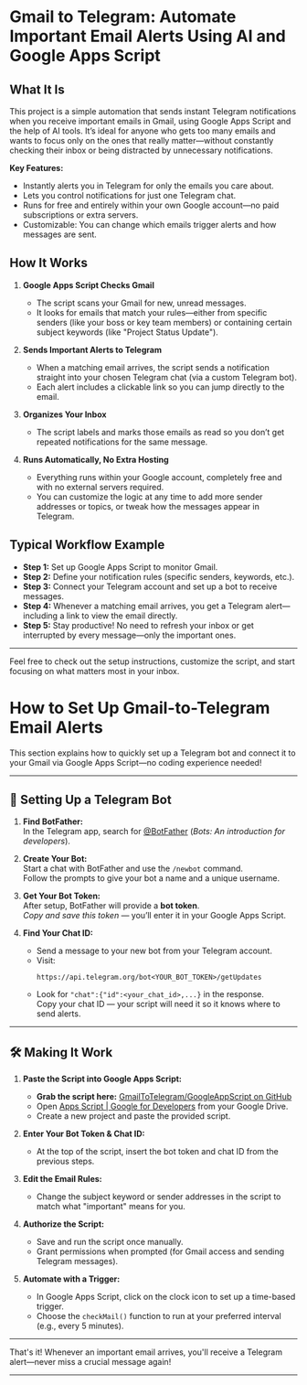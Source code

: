 # Gmail to Telegram: Automate Important Email Alerts Using AI and Google Apps Script

## What It Is

This project is a simple automation that sends instant Telegram notifications when you receive important emails in Gmail, using Google Apps Script and the help of AI tools. It’s ideal for anyone who gets too many emails and wants to focus only on the ones that really matter—without constantly checking their inbox or being distracted by unnecessary notifications.

**Key Features:**
- Instantly alerts you in Telegram for only the emails you care about.
- Lets you control notifications for just one Telegram chat.
- Runs for free and entirely within your own Google account—no paid subscriptions or extra servers.
- Customizable: You can change which emails trigger alerts and how messages are sent.

## How It Works

1. **Google Apps Script Checks Gmail**  
   - The script scans your Gmail for new, unread messages.
   - It looks for emails that match your rules—either from specific senders (like your boss or key team members) or containing certain subject keywords (like "Project Status Update").

2. **Sends Important Alerts to Telegram**  
   - When a matching email arrives, the script sends a notification straight into your chosen Telegram chat (via a custom Telegram bot).
   - Each alert includes a clickable link so you can jump directly to the email.

3. **Organizes Your Inbox**  
   - The script labels and marks those emails as read so you don’t get repeated notifications for the same message.

4. **Runs Automatically, No Extra Hosting**  
   - Everything runs within your Google account, completely free and with no external servers required.
   - You can customize the logic at any time to add more sender addresses or topics, or tweak how the messages appear in Telegram.

## Typical Workflow Example

- **Step 1:** Set up Google Apps Script to monitor Gmail.
- **Step 2:** Define your notification rules (specific senders, keywords, etc.).
- **Step 3:** Connect your Telegram account and set up a bot to receive messages.
- **Step 4:** Whenever a matching email arrives, you get a Telegram alert—including a link to view the email directly.
- **Step 5:** Stay productive! No need to refresh your inbox or get interrupted by every message—only the important ones.

---

Feel free to check out the setup instructions, customize the script, and start focusing on what matters most in your inbox.

# How to Set Up Gmail-to-Telegram Email Alerts

This section explains how to quickly set up a Telegram bot and connect it to your Gmail via Google Apps Script—no coding experience needed!

---

## 🤖 Setting Up a Telegram Bot

1. **Find BotFather:**  
   In the Telegram app, search for [@BotFather](https://core.telegram.org/bots#botfather) (_Bots: An introduction for developers_).

2. **Create Your Bot:**  
   Start a chat with BotFather and use the `/newbot` command.  
   Follow the prompts to give your bot a name and a unique username.

3. **Get Your Bot Token:**  
   After setup, BotFather will provide a **bot token**.  
   _Copy and save this token_ — you’ll enter it in your Google Apps Script.

4. **Find Your Chat ID:**  
   - Send a message to your new bot from your Telegram account.
   - Visit:  
     ```
     https://api.telegram.org/bot<YOUR_BOT_TOKEN>/getUpdates
     ```
   - Look for `"chat":{"id":<your_chat_id>,...}` in the response.  
     Copy your chat ID — your script will need it so it knows where to send alerts.

---

## 🛠️ Making It Work

1. **Paste the Script into Google Apps Script:**  

   - **Grab the script here:** [GmailToTelegram/GoogleAppScript on GitHub](https://github.com/matuyle/GmailToTelegram/blob/main/GoogleAppScript)
   - Open [Apps Script | Google for Developers](https://script.google.com) from your Google Drive.
   - Create a new project and paste the provided script.

3. **Enter Your Bot Token & Chat ID:**  
   - At the top of the script, insert the bot token and chat ID from the previous steps.

4. **Edit the Email Rules:**  
   - Change the subject keyword or sender addresses in the script to match what "important" means for you.

5. **Authorize the Script:**  
   - Save and run the script once manually.
   - Grant permissions when prompted (for Gmail access and sending Telegram messages).

6. **Automate with a Trigger:**  
   - In Google Apps Script, click on the clock icon to set up a time-based trigger.
   - Choose the `checkMail()` function to run at your preferred interval (e.g., every 5 minutes).

---

That's it! Whenever an important email arrives, you'll receive a Telegram alert—never miss a crucial message again!

---

